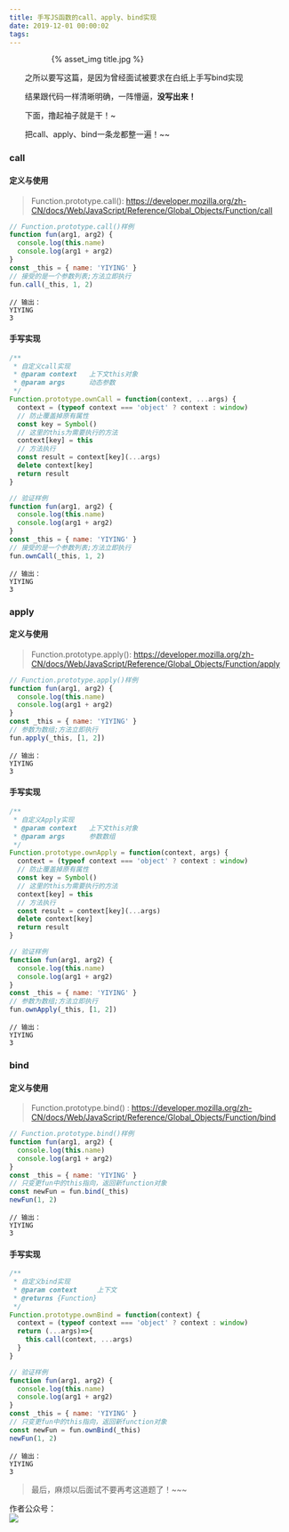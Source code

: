 ```yaml
---
title: 手写JS函数的call、apply、bind实现
date: 2019-12-01 00:00:02
tags:
---
```


<div style="width:70%;margin:auto">
{% asset_img title.jpg %}
</div>

&emsp;&emsp;之所以要写这篇，是因为曾经面试被要求在白纸上手写bind实现

&emsp;&emsp;结果跟代码一样清晰明确，一阵懵逼，**没写出来！**

&emsp;&emsp;下面，撸起袖子就是干！~

&emsp;&emsp;把call、apply、bind一条龙都整一遍！~~

### call

#### 定义与使用

> Function.prototype.call(): https://developer.mozilla.org/zh-CN/docs/Web/JavaScript/Reference/Global_Objects/Function/call

```javascript
// Function.prototype.call()样例
function fun(arg1, arg2) {
  console.log(this.name)
  console.log(arg1 + arg2)
}
const _this = { name: 'YIYING' }
// 接受的是一个参数列表;方法立即执行
fun.call(_this, 1, 2)
```
```shell
// 输出：
YIYING
3
```

#### 手写实现

```javascript
/**
 * 自定义call实现
 * @param context   上下文this对象
 * @param args      动态参数
 */
Function.prototype.ownCall = function(context, ...args) {
  context = (typeof context === 'object' ? context : window)
  // 防止覆盖掉原有属性
  const key = Symbol()
  // 这里的this为需要执行的方法
  context[key] = this
  // 方法执行
  const result = context[key](...args)
  delete context[key]
  return result
}
```

```javascript
// 验证样例
function fun(arg1, arg2) {
  console.log(this.name)
  console.log(arg1 + arg2)
}
const _this = { name: 'YIYING' }
// 接受的是一个参数列表;方法立即执行
fun.ownCall(_this, 1, 2)
```

```shell
// 输出：
YIYING
3
```


### apply

#### 定义与使用

> Function.prototype.apply(): https://developer.mozilla.org/zh-CN/docs/Web/JavaScript/Reference/Global_Objects/Function/apply

```javascript
// Function.prototype.apply()样例
function fun(arg1, arg2) {
  console.log(this.name)
  console.log(arg1 + arg2)
}
const _this = { name: 'YIYING' }
// 参数为数组;方法立即执行
fun.apply(_this, [1, 2])
```
```shell
// 输出：
YIYING
3
```

#### 手写实现
```javascript
/**
 * 自定义Apply实现
 * @param context   上下文this对象
 * @param args      参数数组
 */
Function.prototype.ownApply = function(context, args) {
  context = (typeof context === 'object' ? context : window)
  // 防止覆盖掉原有属性
  const key = Symbol()
  // 这里的this为需要执行的方法
  context[key] = this
  // 方法执行
  const result = context[key](...args)
  delete context[key]
  return result
}
```

```javascript
// 验证样例
function fun(arg1, arg2) {
  console.log(this.name)
  console.log(arg1 + arg2)
}
const _this = { name: 'YIYING' }
// 参数为数组;方法立即执行
fun.ownApply(_this, [1, 2])
```

```shell
// 输出：
YIYING
3
```

### bind

#### 定义与使用

> Function.prototype.bind()
: https://developer.mozilla.org/zh-CN/docs/Web/JavaScript/Reference/Global_Objects/Function/bind

```javascript
// Function.prototype.bind()样例
function fun(arg1, arg2) {
  console.log(this.name)
  console.log(arg1 + arg2)
}
const _this = { name: 'YIYING' }
// 只变更fun中的this指向，返回新function对象
const newFun = fun.bind(_this)
newFun(1, 2)
```
```shell
// 输出：
YIYING
3
```

#### 手写实现

```javascript
/**
 * 自定义bind实现
 * @param context     上下文
 * @returns {Function}
 */
Function.prototype.ownBind = function(context) {
  context = (typeof context === 'object' ? context : window)
  return (...args)=>{
    this.call(context, ...args)
  }
}
```

```javascript
// 验证样例
function fun(arg1, arg2) {
  console.log(this.name)
  console.log(arg1 + arg2)
}
const _this = { name: 'YIYING' }
// 只变更fun中的this指向，返回新function对象
const newFun = fun.ownBind(_this)
newFun(1, 2)
```

```shell
// 输出：
YIYING
3
```

> 最后，麻烦以后面试不要再考这道题了！~~~

作者公众号：  
<img src='http://muchstudy.com/2019/11/10/%E4%B8%80%E6%96%87%E6%90%9E%E5%AE%9AJS%E5%BC%82%E5%B8%B8%E6%8D%95%E8%8E%B7/YIYING.jpg'>
